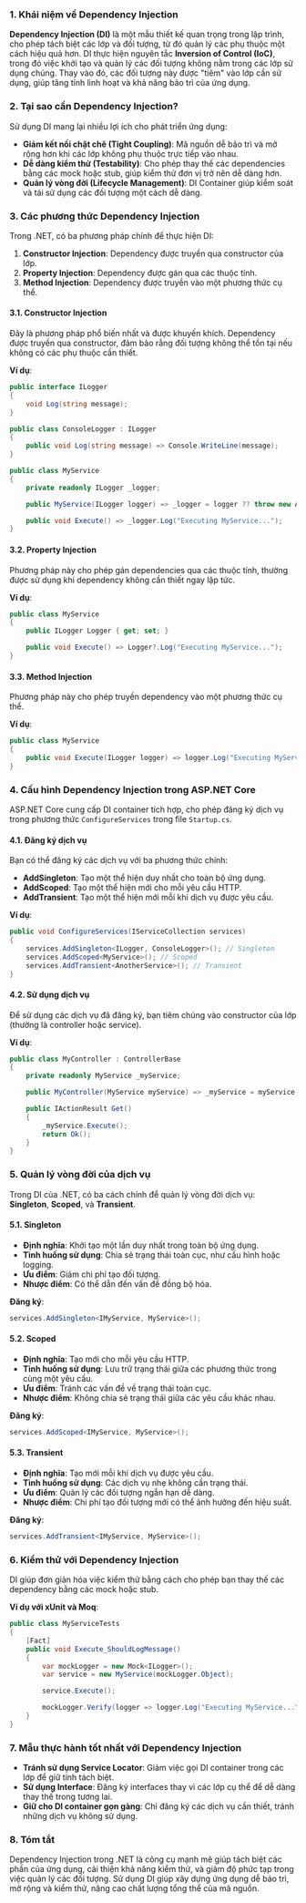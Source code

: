 ### 1. **Khái niệm về Dependency Injection**

**Dependency Injection (DI)** là một mẫu thiết kế quan trọng trong lập trình, cho phép tách biệt các lớp và đối tượng, từ đó quản lý các phụ thuộc một cách hiệu quả hơn. DI thực hiện nguyên tắc **Inversion of Control (IoC)**, trong đó việc khởi tạo và quản lý các đối tượng không nằm trong các lớp sử dụng chúng. Thay vào đó, các đối tượng này được "tiêm" vào lớp cần sử dụng, giúp tăng tính linh hoạt và khả năng bảo trì của ứng dụng.

### 2. **Tại sao cần Dependency Injection?**

Sử dụng DI mang lại nhiều lợi ích cho phát triển ứng dụng:

- **Giảm kết nối chặt chẽ (Tight Coupling)**: Mã nguồn dễ bảo trì và mở rộng hơn khi các lớp không phụ thuộc trực tiếp vào nhau.
- **Dễ dàng kiểm thử (Testability)**: Cho phép thay thế các dependencies bằng các mock hoặc stub, giúp kiểm thử đơn vị trở nên dễ dàng hơn.
- **Quản lý vòng đời (Lifecycle Management)**: DI Container giúp kiểm soát và tái sử dụng các đối tượng một cách dễ dàng.

### 3. **Các phương thức Dependency Injection**

Trong .NET, có ba phương pháp chính để thực hiện DI:

1. **Constructor Injection**: Dependency được truyền qua constructor của lớp.
2. **Property Injection**: Dependency được gán qua các thuộc tính.
3. **Method Injection**: Dependency được truyền vào một phương thức cụ thể.

#### 3.1. Constructor Injection

Đây là phương pháp phổ biến nhất và được khuyến khích. Dependency được truyền qua constructor, đảm bảo rằng đối tượng không thể tồn tại nếu không có các phụ thuộc cần thiết.

**Ví dụ**:

```csharp
public interface ILogger
{
    void Log(string message);
}

public class ConsoleLogger : ILogger
{
    public void Log(string message) => Console.WriteLine(message);
}

public class MyService
{
    private readonly ILogger _logger;

    public MyService(ILogger logger) => _logger = logger ?? throw new ArgumentNullException(nameof(logger));

    public void Execute() => _logger.Log("Executing MyService...");
}
```

#### 3.2. Property Injection

Phương pháp này cho phép gán dependencies qua các thuộc tính, thường được sử dụng khi dependency không cần thiết ngay lập tức.

**Ví dụ**:

```csharp
public class MyService
{
    public ILogger Logger { get; set; }

    public void Execute() => Logger?.Log("Executing MyService...");
}
```

#### 3.3. Method Injection

Phương pháp này cho phép truyền dependency vào một phương thức cụ thể.

**Ví dụ**:

```csharp
public class MyService
{
    public void Execute(ILogger logger) => logger.Log("Executing MyService...");
}
```

### 4. **Cấu hình Dependency Injection trong ASP.NET Core**

ASP.NET Core cung cấp DI container tích hợp, cho phép đăng ký dịch vụ trong phương thức `ConfigureServices` trong file `Startup.cs`.

#### 4.1. Đăng ký dịch vụ

Bạn có thể đăng ký các dịch vụ với ba phương thức chính:

- **AddSingleton**: Tạo một thể hiện duy nhất cho toàn bộ ứng dụng.
- **AddScoped**: Tạo một thể hiện mới cho mỗi yêu cầu HTTP.
- **AddTransient**: Tạo một thể hiện mới mỗi khi dịch vụ được yêu cầu.

**Ví dụ**:

```csharp
public void ConfigureServices(IServiceCollection services)
{
    services.AddSingleton<ILogger, ConsoleLogger>(); // Singleton
    services.AddScoped<MyService>(); // Scoped
    services.AddTransient<AnotherService>(); // Transient
}
```

#### 4.2. Sử dụng dịch vụ

Để sử dụng các dịch vụ đã đăng ký, bạn tiêm chúng vào constructor của lớp (thường là controller hoặc service).

**Ví dụ**:

```csharp
public class MyController : ControllerBase
{
    private readonly MyService _myService;

    public MyController(MyService myService) => _myService = myService;

    public IActionResult Get()
    {
        _myService.Execute();
        return Ok();
    }
}
```

### 5. **Quản lý vòng đời của dịch vụ**

Trong DI của .NET, có ba cách chính để quản lý vòng đời dịch vụ: **Singleton**, **Scoped**, và **Transient**.

#### 5.1. Singleton

- **Định nghĩa**: Khởi tạo một lần duy nhất trong toàn bộ ứng dụng.
- **Tình huống sử dụng**: Chia sẻ trạng thái toàn cục, như cấu hình hoặc logging.
- **Ưu điểm**: Giảm chi phí tạo đối tượng.
- **Nhược điểm**: Có thể dẫn đến vấn đề đồng bộ hóa.

**Đăng ký**:

```csharp
services.AddSingleton<IMyService, MyService>();
```

#### 5.2. Scoped

- **Định nghĩa**: Tạo mới cho mỗi yêu cầu HTTP.
- **Tình huống sử dụng**: Lưu trữ trạng thái giữa các phương thức trong cùng một yêu cầu.
- **Ưu điểm**: Tránh các vấn đề về trạng thái toàn cục.
- **Nhược điểm**: Không chia sẻ trạng thái giữa các yêu cầu khác nhau.

**Đăng ký**:

```csharp
services.AddScoped<IMyService, MyService>();
```

#### 5.3. Transient

- **Định nghĩa**: Tạo mới mỗi khi dịch vụ được yêu cầu.
- **Tình huống sử dụng**: Các dịch vụ nhẹ không cần trạng thái.
- **Ưu điểm**: Quản lý các đối tượng ngắn hạn dễ dàng.
- **Nhược điểm**: Chi phí tạo đối tượng mới có thể ảnh hưởng đến hiệu suất.

**Đăng ký**:

```csharp
services.AddTransient<IMyService, MyService>();
```

### 6. **Kiểm thử với Dependency Injection**

DI giúp đơn giản hóa việc kiểm thử bằng cách cho phép bạn thay thế các dependency bằng các mock hoặc stub.

**Ví dụ với xUnit và Moq**:

```csharp
public class MyServiceTests
{
    [Fact]
    public void Execute_ShouldLogMessage()
    {
        var mockLogger = new Mock<ILogger>();
        var service = new MyService(mockLogger.Object);

        service.Execute();

        mockLogger.Verify(logger => logger.Log("Executing MyService..."), Times.Once);
    }
}
```

### 7. **Mẫu thực hành tốt nhất với Dependency Injection**

- **Tránh sử dụng Service Locator**: Giảm việc gọi DI container trong các lớp để giữ tính tách biệt.
- **Sử dụng Interface**: Đăng ký interfaces thay vì các lớp cụ thể để dễ dàng thay thế trong tương lai.
- **Giữ cho DI container gọn gàng**: Chỉ đăng ký các dịch vụ cần thiết, tránh những dịch vụ không sử dụng.

### 8. **Tóm tắt**

Dependency Injection trong .NET là công cụ mạnh mẽ giúp tách biệt các phần của ứng dụng, cải thiện khả năng kiểm thử, và giảm độ phức tạp trong việc quản lý các đối tượng. Sử dụng DI giúp xây dựng ứng dụng dễ bảo trì, mở rộng và kiểm thử, nâng cao chất lượng tổng thể của mã nguồn.
